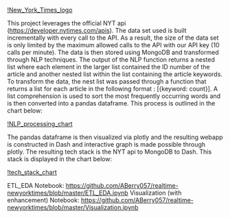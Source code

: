 [!New_York_Times_logo](\assets\nyt_icon.jpg)

This project leverages the official NYT api (https://developer.nytimes.com/apis). The data set used is built incrementally with every 
call to the API. As a result, the size of the data set is only limited by the maximum allowed calls to the API with our API 
key (10 calls per minute). The data is then stored using MongoDB and transformed through NLP techniques. The output of the NLP function
returns a nested list where each element in the larger list contained the ID number of the article and another nested list within
the list containing the article keywords. To transform the data, the nest list was passed through a function that returns a list for each
article in the following format : [{keyword: count}]. A list comprehension is used to sort the most frequently occurring words and is then 
converted into a pandas dataframe. This process is outlined in the chart below:

[!NLP_processing_chart](\assets\nyt_icon.jpg)

The pandas dataframe is then visualized via plotly and the resulting webapp is constructed in Dash 
and interactive graph is made possible through plotly. The resulting tech stack is the NYT api to MongoDB to Dash. This stack is displayed 
in the chart below:

[!tech_stack_chart](\assets\nyt_icon.jpg)


ETL_EDA Notebook:
https://github.com/ABerry057/realtime-newyorktimes/blob/master/ETL_EDA.ipynb
Visualization (with enhancement) Notebook:
https://github.com/ABerry057/realtime-newyorktimes/blob/master/Visualization.ipynb
